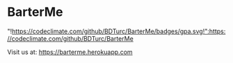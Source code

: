 # BarterMe

"!https://codeclimate.com/github/BDTurc/BarterMe/badges/gpa.svg!":https://codeclimate.com/github/BDTurc/BarterMe

Visit us at: https://barterme.herokuapp.com
